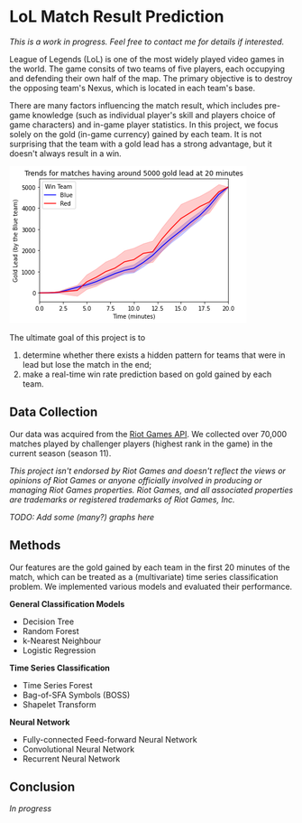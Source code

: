 # LoL Match Result Prediction

*This is a work in progress. Feel free to contact me for details if interested.*

League of Legends (LoL) is one of the most widely played video games in the world. The game consits of two teams of five players, each occupying and defending their own half of the map. The primary objective is to destroy the opposing team's Nexus, which is located in each team's base.

There are many factors influencing the match result, which includes pre-game knowledge (such as individual player's skill and players choice of game characters) and in-game player statistics. In this project, we focus solely on the gold (in-game currency) gained by each team. It is not surprising that the team with a gold lead has a strong advantage, but it doesn't always result in a win.

![alt text](plot/trend_5000at20.png)

The ultimate goal of this project is to
1. determine whether there exists a hidden pattern for teams that were in lead but lose the match in the end;
2. make a real-time win rate prediction based on gold gained by each team.

## Data Collection

Our data was acquired from the [Riot Games API](https://developer.riotgames.com/). We collected over 70,000 matches played by challenger players (highest rank in the game) in the current season (season 11).

*This project isn't endorsed by Riot Games and doesn't reflect the views or opinions of Riot Games or anyone officially involved in producing or managing Riot Games properties. Riot Games, and all associated properties are trademarks or registered trademarks of Riot Games, Inc.*

*TODO: Add some (many?) graphs here*

## Methods

Our features are the gold gained by each team in the first 20 minutes of the match, which can be treated as a (multivariate) time series classification problem. We implemented various models and evaluated their performance.

**General Classification Models**
* Decision Tree
* Random Forest
* k-Nearest Neighbour
* Logistic Regression

**Time Series Classification**
* Time Series Forest
* Bag-of-SFA Symbols (BOSS)
* Shapelet Transform

**Neural Network**
* Fully-connected Feed-forward Neural Network
* Convolutional Neural Network
* Recurrent Neural Network

## Conclusion

*In progress*
